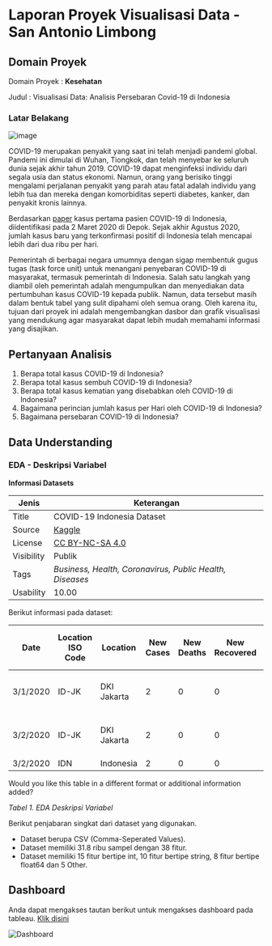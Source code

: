 # Laporan Proyek Visualisasi Data - San Antonio Limbong
## Domain Proyek

Domain Proyek : **Kesehatan**

Judul : Visualisasi Data: Analisis Persebaran Covid-19 di Indonesia

### Latar Belakang
![image](https://github.com/user-attachments/assets/aab28b18-e593-4d3f-a343-4f759ea2ae3c)

COVID-19 merupakan penyakit yang saat ini telah menjadi pandemi global. Pandemi ini dimulai di Wuhan, Tiongkok, dan telah menyebar ke seluruh dunia sejak akhir tahun 2019. COVID-19 dapat menginfeksi individu dari segala usia dan status ekonomi. Namun, orang yang berisiko tinggi mengalami perjalanan penyakit yang parah atau fatal adalah individu yang lebih tua dan mereka dengan komorbiditas seperti diabetes, kanker, dan penyakit kronis lainnya.

Berdasarkan [paper](https://www.researchgate.net/profile/Boya_Nugraha/publication/344470300_COVID-19_Pandemic_in_Indonesia_Situation_and_Challenges_of_Rehabilitation_Medicine_in_Indonesia/links/5f7d6acda6fdccfd7b4ca6e6/COVID-19-Pandemic-in-Indonesia-Situation-and-Challenges-of-Rehabilitation-Medicine-in-Indonesia.pdf) kasus pertama pasien COVID-19 di Indonesia, diidentifikasi pada 2 Maret 2020 di Depok. Sejak akhir Agustus 2020, jumlah kasus baru yang terkonfirmasi positif di Indonesia telah mencapai lebih dari dua ribu per hari.

Pemerintah di berbagai negara umumnya dengan sigap membentuk gugus tugas (task force unit) untuk menangani penyebaran COVID-19 di masyarakat, termasuk pemerintah di Indonesia. Salah satu langkah yang diambil oleh pemerintah adalah mengumpulkan dan menyediakan data pertumbuhan kasus COVID-19 kepada publik. Namun, data tersebut masih dalam bentuk tabel yang sulit dipahami oleh semua orang. Oleh karena itu, tujuan dari proyek ini adalah mengembangkan dasbor dan grafik visualisasi yang mendukung agar masyarakat dapat lebih mudah memahami informasi yang disajikan.

## Pertanyaan Analisis
1. Berapa total kasus COVID-19 di Indonesia?
2. Berapa total kasus sembuh COVID-19 di Indonesia?
3. Berapa total kasus kematian yang disebabkan oleh COVID-19 di Indonesia?
4. Bagaimana perincian jumlah kasus per Hari oleh COVID-19 di Indonesia?
5. Bagaimana persebaran COVID-19 di Indonesia?

## Data Understanding
### EDA - Deskripsi Variabel
**Informasi Datasets**

| Jenis | Keterangan |
| ------ | ------ |
| Title | COVID-19 Indonesia Dataset |
| Source | [Kaggle](https://www.kaggle.com/datasets/hendratno/covid19-indonesia/data) |
| License | [CC BY-NC-SA 4.0](https://creativecommons.org/licenses/by-nc-sa/4.0/) |
| Visibility | Publik |
| Tags | _Business, Health, Coronavirus, Public Health, Diseases_ |
| Usability | 10.00 |

Berikut informasi pada dataset: 

| Date       | Location ISO Code | Location    | New Cases | New Deaths | New Recovered | New Active Cases | Total Cases | Total Deaths | Total Recovered | Total Active Cases | Location Level | City or Regency | Province   | Country   | Continent | Island | Time Zone     | Special Status          | Total Regencies | Total Cities | Total Districts | Total Urban Villages | Total Rural Villages | Area (km²) | Population  | Population Density | Longitude    | Latitude       | New Cases per Million | Total Cases per Million | New Deaths per Million | Total Deaths per Million | Total Deaths per 100k | Case Fatality Rate | Case Recovered Rate | Growth Factor of New Cases | Growth Factor of New Deaths |
|------------|-------------------|-------------|-----------|------------|---------------|------------------|-------------|--------------|-----------------|--------------------|----------------|-----------------|------------|-----------|-----------|--------|----------------|-------------------------|-----------------|--------------|----------------|---------------------|---------------------|-------------|-------------|--------------------|--------------|----------------|-----------------------|------------------------|------------------------|-------------------------|----------------------|---------------------|---------------------|-----------------------------|-----------------------------|
| 3/1/2020   | ID-JK             | DKI Jakarta | 2         | 0          | 0             | 2                | 39          | 20           | 75              | -56                | Province       |                 | DKI Jakarta | Indonesia | Asia      | Jawa   | UTC+07:00      | Daerah Khusus Ibu Kota  | 1               | 5            | 44             | 267                 |                     | 664         | 10,846,145 | 16,334.31          | 106.8361183  | -6.204698991   | 0.18                  | 3.60                   | 0.00                   | 1.84                    | 0.18                 | 51.28%              | 192.31%             |                             |                             |
| 3/2/2020   | ID-JK             | DKI Jakarta | 2         | 0          | 0             | 2                | 41          | 20           | 75              | -54                | Province       |                 | DKI Jakarta | Indonesia | Asia      | Jawa   | UTC+07:00      | Daerah Khusus Ibu Kota  | 1               | 5            | 44             | 267                 |                     | 664         | 10,846,145 | 16,334.31          | 106.8361183  | -6.204698991   | 0.18                  | 3.78                   | 0.00                   | 1.84                    | 0.18                 | 48.78%              | 182.93%             | 1.00                        | 1.00                        |
| 3/2/2020   | IDN               | Indonesia   | 2         | 0          | 0             | 2                | 2           | 0            | 0               | 2                  | Country        |                 |            | Indonesia | Asia      |        |                |                         | 416             | 98           | 7,230          | 8,488               | 74,953              | 1,916,907   | 265,185,520 | 138.34             | 113.921327   | -0.789275      | 0.01                  | 0.01                   | 0.00                   | 0.00                    | 0.00                 | 0.00%               | 0.00%               |                             |                             |

Would you like this table in a different format or additional information added?


_Tabel 1. EDA Deskripsi Variabel_

Berikut penjabaran singkat dari dataset yang digunakan. 
- Dataset berupa CSV (Comma-Seperated Values).
- Dataset memiliki 31.8 ribu sampel dengan 38 fitur.
- Dataset memiliki 15 fitur bertipe int, 10 fitur bertipe string, 8 fitur bertipe float64 dan 5 Other.

## Dashboard
Anda dapat mengakses tautan berikut untuk mengakses dashboard pada tableau. [Klik disini](https://public.tableau.com/app/profile/san.antonio.limbong/viz/DashboarddataCovid-19diIndonesia/Dashboard)

![Dashboard](https://github.com/user-attachments/assets/4647a1d2-71f7-471a-8c07-d24cc1f45993)
